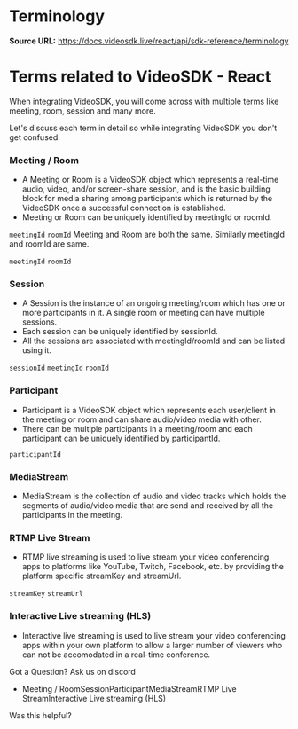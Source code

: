 # Terminology

**Source URL:** https://docs.videosdk.live/react/api/sdk-reference/terminology

# Terms related to VideoSDK - React

When integrating VideoSDK, you will come across with multiple terms like meeting, room, session and many more.

Let's discuss each term in detail so while integrating VideoSDK you don't get confused.

### Meeting / Room​

- A Meeting or Room is a VideoSDK object which represents a real-time audio, video, and/or screen-share session, and is the basic building block for media sharing among participants which is returned by the VideoSDK once a successful connection is established.
- Meeting or Room can be uniquely identified by meetingId or roomId.

`meetingId`
`roomId`
Meeting and Room are both the same. Similarly meetingId and roomId are same.

`meetingId`
`roomId`
### Session​

- A Session is the instance of an ongoing meeting/room which has one or more participants in it. A single room or meeting can have multiple sessions.
- Each session can be uniquely identified by sessionId.
- All the sessions are associated with meetingId/roomId and can be listed using it.

`sessionId`
`meetingId`
`roomId`
### Participant​

- Participant is a VideoSDK object which represents each user/client in the meeting or room and can share audio/video media with other.
- There can be multiple participants in a meeting/room and each participant can be uniquely identified by participantId.

`participantId`
### MediaStream​

- MediaStream is the collection of audio and video tracks which holds the segments of audio/video media that are send and received by all the participants in the meeting.

### RTMP Live Stream​

- RTMP live streaming is used to live stream your video conferencing apps to platforms like YouTube, Twitch, Facebook, etc. by providing the platform specific streamKey and streamUrl.

`streamKey`
`streamUrl`
### Interactive Live streaming (HLS)​

- Interactive live streaming is used to live stream your video conferencing apps within your own platform to allow a larger number of viewers who can not be accomodated in a real-time conference.

Got a Question? Ask us on discord

- Meeting / RoomSessionParticipantMediaStreamRTMP Live StreamInteractive Live streaming (HLS)

Was this helpful?
